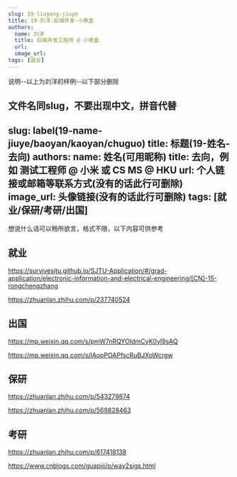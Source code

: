```yaml
---
slug: 19-liuyang-jiuye
title: 19-刘洋-后端开发-小黑盒
authors:
  name: 刘洋
  title: 后端开发工程师 @ 小黑盒
  url: 
  image_url: 
tags: [就业]
---
```



说明--以上为刘洋的样例--以下部分删除

文件名同slug，不要出现中文，拼音代替
---
slug: label(19-name-jiuye/baoyan/kaoyan/chuguo)
title: 标题(19-姓名-去向)
authors:
  name: 姓名(可用昵称)
  title: 去向，例如 测试工程师 @ 小米  或  CS MS @ HKU
  url: 个人链接或邮箱等联系方式(没有的话此行可删除)
  image_url: 头像链接(没有的话此行可删除)
tags: [就业/保研/考研/出国]
---


想说什么话可以畅所欲言，格式不限，以下内容可供参考


## 就业

https://survivesjtu.github.io/SJTU-Application/#/grad-application/electronic-information-and-electrical-engineering/[CN]-15-rongchengzhang

https://zhuanlan.zhihu.com/p/237740524

## 出国

https://mp.weixin.qq.com/s/pmW7nRQYOIdmCyK0yl9sAQ

https://mp.weixin.qq.com/s/lAopPOAPfscRuBJXoWcrgw

## 保研

https://zhuanlan.zhihu.com/p/543279874

https://zhuanlan.zhihu.com/p/569828463

## 考研

https://zhuanlan.zhihu.com/p/617418138

https://www.cnblogs.com/guapiii/p/way2sigs.html

